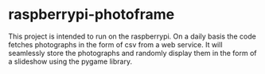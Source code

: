raspberrypi-photoframe
======================

This project is intended to run on the raspberrypi. On a daily basis the code fetches photographs in the form of csv from a web service. It will seamlessly store the photographs and randomly display them in the form of a slideshow using the pygame library.
